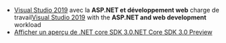 * <span data-ttu-id="ac08a-101">[Visual Studio 2019](https://visualstudio.microsoft.com/vs/) avec la **ASP.NET et développement web** charge de travail</span><span class="sxs-lookup"><span data-stu-id="ac08a-101">[Visual Studio 2019](https://visualstudio.microsoft.com/vs/) with the **ASP.NET and web development** workload</span></span>
* [<span data-ttu-id="ac08a-102">Afficher un aperçu de .NET core SDK 3.0</span><span class="sxs-lookup"><span data-stu-id="ac08a-102">.NET Core SDK 3.0 Preview</span></span>](https://dotnet.microsoft.com/download/dotnet-core/3.0)
